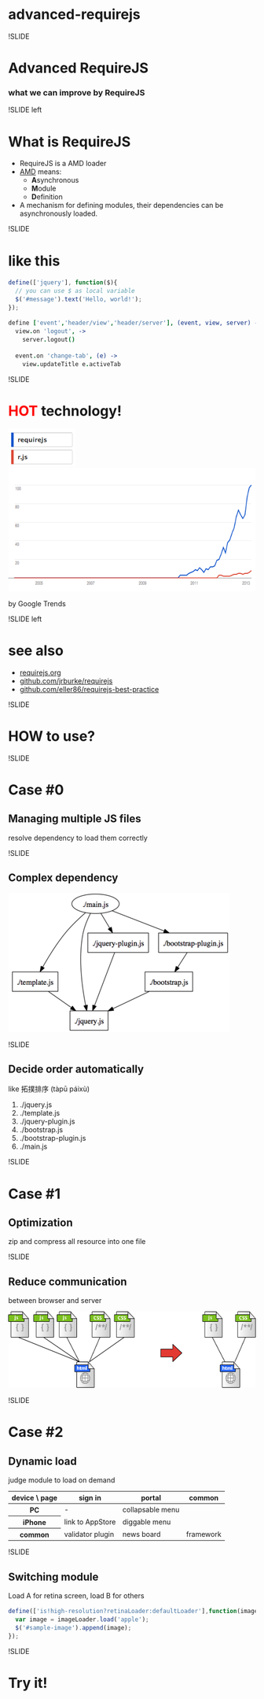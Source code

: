 # advanced-requirejs

!SLIDE

# Advanced RequireJS

### what we can improve by RequireJS

!SLIDE left

# What is RequireJS

* RequireJS is a AMD loader
* [AMD](https://github.com/amdjs/amdjs-api/wiki/AMD) means:
    * **A**synchronous
    * **M**odule
    * **D**efinition
* A mechanism for defining modules, their dependencies can be asynchronously loaded. 

!SLIDE

# like this

```javascript
define(['jquery'], function($){
  // you can use $ as local variable
  $('#message').text('Hello, world!');
});
```

```coffeescript
define ['event','header/view','header/server'], (event, view, server) ->
  view.on 'logout', ->
    server.logout()

  event.on 'change-tab', (e) ->
    view.updateTitle e.activeTab
```

!SLIDE

# <font color="red">HOT</font> technology!

<img src="images/legend.png" width="137" height="77">
<img src="images/trends.png" width="645" height="250">

by Google Trends

!SLIDE left

# see also
* [requirejs.org](http://requirejs.org/)
* [github.com/jrburke/requirejs](https://github.com/jrburke/requirejs)
* [github.com/eller86/requirejs-best-practice](https://github.com/eller86/requirejs-best-practice)

!SLIDE

# HOW to use?


!SLIDE

# Case #0

## Managing multiple JS files

resolve dependency to load them correctly

!SLIDE

## Complex dependency

<img src="images/dependency.png" width="450" height="283">

!SLIDE

## Decide order automatically

like 拓撲排序 (tàpū páixù)

1. ./jquery.js
2. ./template.js
3. ./jquery-plugin.js
4. ./bootstrap.js
5. ./bootstrap-plugin.js
6. ./main.js

!SLIDE

# Case #1

## Optimization

zip and compress all resource into one file

!SLIDE

## Reduce communication

between browser and server

<img src="images/optimize.png" width="580" height="155">

!SLIDE

# Case #2

## Dynamic load

judge module to load on demand

<table>
  <thead>
    <tr><th>device \ page</th><th>sign in</th><th>portal</th><th>common</th></tr>
  </thead>
  <tbody>
    <tr><th>PC</th><td>-</td><td>collapsable menu</td><td></td></tr>
    <tr><th>iPhone</th><td>link to AppStore</td><td>diggable menu</td><td></td></tr>
    <tr><th>common</th><td>validator plugin</td><td>news board</td><td>framework</td></tr>
  </tbody>
</table>

!SLIDE

## Switching module

Load A for retina screen, load B for others

```javascript
define(['is!high-resolution?retinaLoader:defaultLoader'],function(imageLoader){
  var image = imageLoader.load('apple');
  $('#sample-image').append(image);
});
```

!SLIDE

# Try it!
